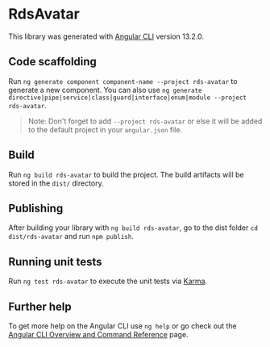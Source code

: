 # RdsAvatar

This library was generated with [Angular CLI](https://github.com/angular/angular-cli) version 13.2.0.

## Code scaffolding

Run `ng generate component component-name --project rds-avatar` to generate a new component. You can also use `ng generate directive|pipe|service|class|guard|interface|enum|module --project rds-avatar`.
> Note: Don't forget to add `--project rds-avatar` or else it will be added to the default project in your `angular.json` file. 

## Build

Run `ng build rds-avatar` to build the project. The build artifacts will be stored in the `dist/` directory.

## Publishing

After building your library with `ng build rds-avatar`, go to the dist folder `cd dist/rds-avatar` and run `npm publish`.

## Running unit tests

Run `ng test rds-avatar` to execute the unit tests via [Karma](https://karma-runner.github.io).

## Further help

To get more help on the Angular CLI use `ng help` or go check out the [Angular CLI Overview and Command Reference](https://angular.io/cli) page.
